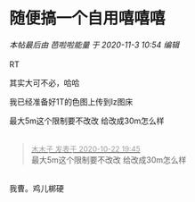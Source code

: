 # 随便搞一个自用嘻嘻嘻


<i class="pstatus"> 本帖最后由 芭啦啦能量 于 2020-11-3 10:54 编辑 </i><br />
<br />
RT

其实大可不必，哈哈

我已经准备好1T的色图上传到lz图床

最大5m这个限制要不改改 给改成30m怎么样<br />
<br />
<img id="aimg_f4fKk" onclick="zoom(this, this.src, 0, 0, 0)" class="zoom" src="https://imgurl.mxdreamx.com/2020/10/20/TOIMG3555c1020074632N.png" onmouseover="img_onmouseoverfunc(this)" onload="thumbImg(this)" border="0" alt="" />

<div class="quote"><blockquote><font size="2"><a href="https://www.hostloc.com/forum.php?mod=redirect&amp;goto=findpost&amp;pid=9337661&amp;ptid=757273" target="_blank"><font color="#999999">木木子 发表于 2020-10-22 19:45</font></a></font><br />
最大5m这个限制要不改改 给改成30m怎么样</blockquote></div><br />
我曹。鸡儿梆硬
